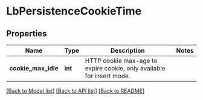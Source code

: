 # LbPersistenceCookieTime

## Properties
Name | Type | Description | Notes
------------ | ------------- | ------------- | -------------
**cookie_max_idle** | **int** | HTTP cookie max-age to expire cookie, only available for insert mode.  | 

[[Back to Model list]](../README.md#documentation-for-models) [[Back to API list]](../README.md#documentation-for-api-endpoints) [[Back to README]](../README.md)

